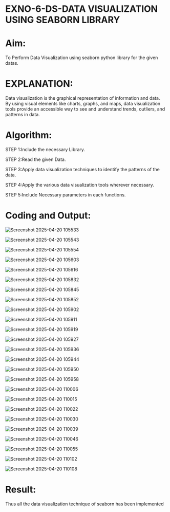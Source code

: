 # EXNO-6-DS-DATA VISUALIZATION USING SEABORN LIBRARY

# Aim:
  To Perform Data Visualization using seaborn python library for the given datas.

# EXPLANATION:
Data visualization is the graphical representation of information and data. By using visual elements like charts, graphs, and maps, data visualization tools provide an accessible way to see and understand trends, outliers, and patterns in data.

# Algorithm:
STEP 1:Include the necessary Library.

STEP 2:Read the given Data.

STEP 3:Apply data visualization techniques to identify the patterns of the data.

STEP 4:Apply the various data visualization tools wherever necessary.

STEP 5:Include Necessary parameters in each functions.

# Coding and Output:


![Screenshot 2025-04-20 105533](https://github.com/user-attachments/assets/5369e19a-ca42-4fb0-8353-ea2d35685017)

![Screenshot 2025-04-20 105543](https://github.com/user-attachments/assets/244fb181-8763-46cb-8691-f92ae9f8e657)

![Screenshot 2025-04-20 105554](https://github.com/user-attachments/assets/3e289f2e-b607-4190-a90f-2d63941e9047)

![Screenshot 2025-04-20 105603](https://github.com/user-attachments/assets/c98275a0-1495-44e4-99d4-288b20129918)

![Screenshot 2025-04-20 105616](https://github.com/user-attachments/assets/b7cc3d0a-3fb4-434c-8332-9fa480535847)

![Screenshot 2025-04-20 105832](https://github.com/user-attachments/assets/06eb7751-3897-43c7-b44b-ca30ab1b8d31)

![Screenshot 2025-04-20 105845](https://github.com/user-attachments/assets/be56d29c-495c-4309-b6c2-24726a255f0a)

![Screenshot 2025-04-20 105852](https://github.com/user-attachments/assets/af175924-efa9-493e-ae54-4c27147e8ed6)

![Screenshot 2025-04-20 105902](https://github.com/user-attachments/assets/021dd891-50f0-4046-b546-6e3fa8ee3538)

![Screenshot 2025-04-20 105911](https://github.com/user-attachments/assets/f8b731bf-03cf-45af-8528-79a41dbf466f)

![Screenshot 2025-04-20 105919](https://github.com/user-attachments/assets/752c7201-5631-4d39-a5cd-11dcb97ab1b6)

![Screenshot 2025-04-20 105927](https://github.com/user-attachments/assets/ac72f271-0938-4ace-896e-b74ed4ba1afb)

![Screenshot 2025-04-20 105936](https://github.com/user-attachments/assets/e68c6422-c80a-4559-8bfa-8ee31e354dbb)

![Screenshot 2025-04-20 105944](https://github.com/user-attachments/assets/c6b7ed38-f4e6-4563-bd00-6773a77384ed)

![Screenshot 2025-04-20 105950](https://github.com/user-attachments/assets/f01ee680-9b8d-4df7-8810-db9b318b1649)

![Screenshot 2025-04-20 105958](https://github.com/user-attachments/assets/213de402-4fd5-4ec8-9b9a-23c487dde43e)

![Screenshot 2025-04-20 110006](https://github.com/user-attachments/assets/51d953a5-f6d6-429a-88b0-b272ababa347)

![Screenshot 2025-04-20 110015](https://github.com/user-attachments/assets/28143b88-ae64-4d49-9ad9-b1329086b0e1)

![Screenshot 2025-04-20 110022](https://github.com/user-attachments/assets/eac3fd45-758e-4049-881b-d7b1db94965a)

![Screenshot 2025-04-20 110030](https://github.com/user-attachments/assets/014cae0f-5af4-46a7-b4ee-4dc16ee98436)

![Screenshot 2025-04-20 110039](https://github.com/user-attachments/assets/424e6888-8429-4d84-b194-45df7bfcc158)

![Screenshot 2025-04-20 110046](https://github.com/user-attachments/assets/05d0e81f-0705-4ee2-9f60-65523ebfe44d)

![Screenshot 2025-04-20 110055](https://github.com/user-attachments/assets/e1cc13c6-7e55-4ef5-8954-1906e0f2790b)

![Screenshot 2025-04-20 110102](https://github.com/user-attachments/assets/76c6fbe3-f687-4efd-b5bf-860553dc39ed)

![Screenshot 2025-04-20 110108](https://github.com/user-attachments/assets/ac2f93c1-c47d-4e9d-8a48-d93b2831bccb)


# Result:

Thus all the data visualization technique of seaborn has been implemented
